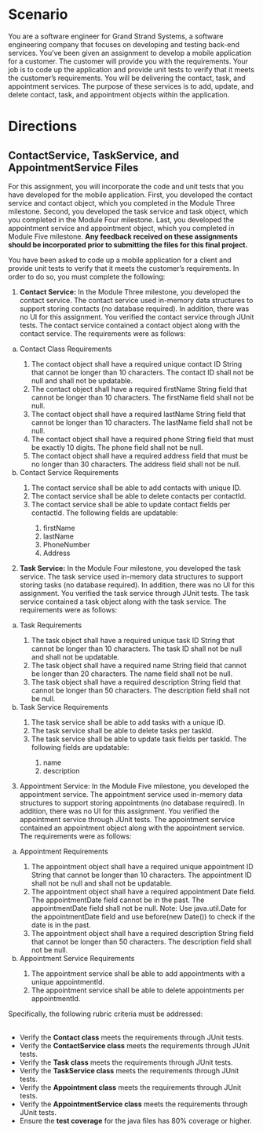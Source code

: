 # Scenario
You are a software engineer for Grand Strand Systems, a software engineering company that focuses on developing and testing back-end services. You’ve been given an assignment to develop a mobile application for a customer. The customer will provide you with the requirements. Your job is to code up the application and provide unit tests to verify that it meets the customer’s requirements. You will be delivering the contact, task, and appointment services. The purpose of these services is to add, update, and delete contact, task, and appointment objects within the application.

# Directions
## ContactService, TaskService, and AppointmentService Files
For this assignment, you will incorporate the code and unit tests that you have developed for the mobile application. First, you developed the contact service and contact object, which you completed in the Module Three milestone. Second, you developed the task service and task object, which you completed in the Module Four milestone. Last, you developed the appointment service and appointment object, which you completed in Module Five milestone. **Any feedback received on these assignments should be incorporated prior to submitting the files for this final project.**

You have been asked to code up a mobile application for a client and provide unit tests to verify that it meets the customer’s requirements. In order to do so, you must complete the following:

1. **Contact Service:** In the Module Three milestone, you developed the contact service. The contact service used in-memory data structures to support storing contacts (no database required). In addition, there was no UI for this assignment. You verified the contact service through JUnit tests. The contact service contained a contact object along with the contact service. The requirements were as follows:

  <ol type="a">
  <li>Contact Class Requirements</li>
    <ol>
    <li>The contact object shall have a required unique contact ID String that cannot be longer than 10 characters. The contact ID shall not be null and shall not be updatable.
    <li>The contact object shall have a required firstName String field that cannot be longer than 10 characters. The firstName field shall not be null.</li>
    <li>The contact object shall have a required lastName String field that cannot be longer than 10 characters. The lastName field shall not be null.</li>
    <li>The contact object shall have a required phone String field that must be exactly 10 digits. The phone field shall not be null.</li>
    <li>The contact object shall have a required address field that must be no longer than 30 characters. The address field shall not be null.</li>
    </ol>
  <li>Contact Service Requirements</li>
    <ol>
    <li>The contact service shall be able to add contacts with unique ID.</li>
    <li>The contact service shall be able to delete contacts per contactId.</li>
    <li>The contact service shall be able to update contact fields per contactId. The following fields are updatable: </li>
      <ol>
      <li>firstName</li>
      <li>lastName</li>
      <li>PhoneNumber</li>
      <li>Address</li>
      </ol>
    </ol>
  </ol>
  
2. **Task Service:** In the Module Four milestone, you developed the task service. The task service used in-memory data structures to support storing tasks (no database required). In addition, there was no UI for this assignment. You verified the task service through JUnit tests. The task service contained a task object along with the task service. The requirements were as follows:
<ol type="a">
<li>Task Requirements</li>
    <ol>
    <li>The task object shall have a required unique task ID String that cannot be longer than 10 characters. The task ID shall not be null and shall not be updatable.</li>
    <li>The task object shall have a required name String field that cannot be longer than 20 characters. The name field shall not be null.</li>
    <li>The task object shall have a required description String field that cannot be longer than 50 characters. The description field shall not be null.</li>
    </ol>
<li>Task Service Requirements</li>
    <ol>
    <li>The task service shall be able to add tasks with a unique ID.</li>
    <li>The task service shall be able to delete tasks per taskId.</li>
    <li>The task service shall be able to update task fields per taskId. The following fields are updatable:</li>
      <ol>
      <li>name</li>
      <li>description</li>
      </ol>
    </ol>
</ol>

3. Appointment Service: In the Module Five milestone, you developed the appointment service. The appointment service used in-memory data structures to support storing appointments (no database required). In addition, there was no UI for this assignment. You verified the appointment service through JUnit tests. The appointment service contained an appointment object along with the appointment service. The requirements were as follows:
<ol type="a">
<li>Appointment Requirements</li>
    <ol>
    <li>The appointment object shall have a required unique appointment ID String that cannot be longer than 10 characters. The appointment ID shall not be null and shall not be updatable.</li>
    <li>The appointment object shall have a required appointment Date field. The appointmentDate field cannot be in the past. The appointmentDate field shall not be null. Note: Use java.util.Date for the appointmentDate field and use before(new Date()) to check if the date is in the past.</li>
    <li>The appointment object shall have a required description String field that cannot be longer than 50 characters. The description field shall not be null.</li>
    </ol>
<li>Appointment Service Requirements</li>
    <ol>
    <li>The appointment service shall be able to add appointments with a unique appointmentId.</li>
    <li>The appointment service shall be able to delete appointments per appointmentId.</li>
    </ol>
</ol>
Specifically, the following rubric criteria must be addressed:<br><br>

- Verify the **Contact class** meets the requirements through JUnit tests.
- Verify the **ContactService class** meets the requirements through JUnit tests.
- Verify the **Task class** meets the requirements through JUnit tests.
- Verify the **TaskService class** meets the requirements through JUnit tests.
- Verify the **Appointment class** meets the requirements through JUnit tests.
- Verify the **AppointmentService class** meets the requirements through JUnit tests.
- Ensure the **test coverage** for the java files has 80% coverage or higher.

